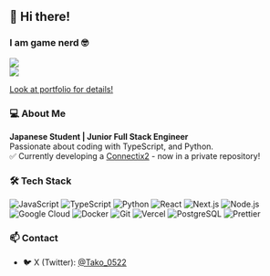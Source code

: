 ## 👋 Hi there!  
### I am game nerd 🤓
<div align="left">
  <img src="https://komarev.com/ghpvc/?username=T4ko0522" />
</div>
<a href="https://discord.gg/JP7uwGDv5T"><img src="https://lanyard.cnrad.dev/api/608941436393619456?theme=dark&bg=3072ca" /></a>

[Look at portfolio for details!](https://t4ko.vercel.app/)

### 💻 About Me
**Japanese Student | Junior Full Stack Engineer**  
Passionate about coding with TypeScript, and Python.  
✅ Currently developing a [Connectix2](https://github.com/T4ko0522/Connectix2) - now in a private repository!

### 🛠 Tech Stack
![JavaScript](https://img.shields.io/badge/-JavaScript-F7DF1E?style=flat&logo=javascript&logoColor=black)
![TypeScript](https://img.shields.io/badge/-TypeScript-3178C6?style=flat&logo=typescript&logoColor=white)
![Python](https://img.shields.io/badge/-Python-3776AB?style=flat&logo=python&logoColor=white)
![React](https://img.shields.io/badge/-React-61DAFB?style=flat&logo=react&logoColor=white)
![Next.js](https://img.shields.io/badge/-Next.js-000000?style=flat&logo=next.js&logoColor=white)
![Node.js](https://img.shields.io/badge/-Node.js-339933?style=flat&logo=node.js&logoColor=white)
![Google Cloud](https://img.shields.io/badge/-Google%20Cloud-4285F4?style=flat&logo=google-cloud&logoColor=white)
![Docker](https://img.shields.io/badge/-Docker-2496ED?style=flat&logo=docker&logoColor=white)
![Git](https://img.shields.io/badge/-Git-F05032?style=flat&logo=git&logoColor=white)
![Vercel](https://img.shields.io/badge/-Vercel-000000?style=flat&logo=vercel&logoColor=white)
![PostgreSQL](https://img.shields.io/badge/-PostgreSQL-336791?style=flat&logo=postgresql&logoColor=white)
![Prettier](https://img.shields.io/badge/-Prettier-F7B93E?style=flat&logo=prettier&logoColor=white)

### 📫 Contact
- 🐦 X (Twitter): [@Tako_0522](https://x.com/Tako_0522)
